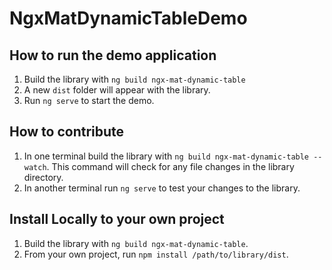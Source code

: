 # NgxMatDynamicTableDemo

## How to run the demo application

1. Build the library with `ng build ngx-mat-dynamic-table`
2. A new `dist` folder will appear with the library.
3. Run `ng serve` to start the demo.

## How to contribute

1. In one terminal build the library with `ng build ngx-mat-dynamic-table --watch`. This command will check for any file changes in the library directory.
2. In another terminal run `ng serve` to test your changes to the library.

## Install Locally to your own project

1. Build the library with `ng build ngx-mat-dynamic-table`.
2. From your own project, run `npm install /path/to/library/dist`.
